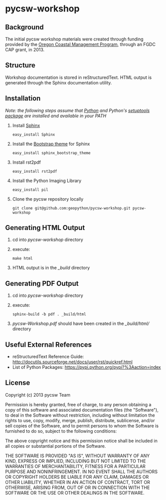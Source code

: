 pycsw-workshop
==============

Background
----------

The initial pycsw workshop materials were created through funding provided by the 
[Oregon Coastal Management Program](http://www.oregon.gov/lcd/ocmp/Pages/index.aspx), 
through an FGDC CAP grant, in 2013.

Structure
---------

Workshop documentation is stored in reStructuredText.  HTML output is generated 
through the Sphinx documentation utility.

Installation
------------

*Note: the following steps assume that [Python](http://www.python.org/) and
Python's [setuptools package](https://pypi.python.org/pypi/setuptools) are installed 
and available in your PATH*

1. Install [Sphinx](http://sphinx-doc.org/)

     `easy_install Sphinx`
       
2. Install the [Bootstrap theme](https://github.com/ryan-roemer/sphinx-bootstrap-theme#installation) for Sphinx
 
     `easy_install sphinx_bootstrap_theme`

3. Install rst2pdf

     `easy_install rst2pdf`
     
4. Install the Python Imaging Library

     `easy_install pil`
       
5. Clone the pycsw repository locally

     `git clone git@github.com:geopython/pycsw-workshop.git pycsw-workshop`
       
Generating HTML Output
----------------------

1. cd into *pycsw-workshop* directory

2. execute:

     `make html`
     
3. HTML output is in the *_build* directory

Generating PDF Output
---------------------

1. cd into *pycsw-workshop* directory

2. execute:

     `sphinx-build -b pdf . _build/html`
     
3. *pycsw-Workshop.pdf* should have been created in the *_build/html/* directory

Useful External References
--------------------------

* reStructuredText Reference Guide: http://docutils.sourceforge.net/docs/user/rst/quickref.html
* List of Python Packages: https://pypi.python.org/pypi?%3Aaction=index

License
-------

Copyright (c) 2013 pycsw Team

Permission is hereby granted, free of charge, to any person obtaining a copy
of this software and associated documentation files (the "Software"), to deal
in the Software without restriction, including without limitation the rights
to use, copy, modify, merge, publish, distribute, sublicense, and/or sell
copies of the Software, and to permit persons to whom the Software is
furnished to do so, subject to the following conditions:

The above copyright notice and this permission notice shall be included in
all copies or substantial portions of the Software.

THE SOFTWARE IS PROVIDED "AS IS", WITHOUT WARRANTY OF ANY KIND, EXPRESS OR
IMPLIED, INCLUDING BUT NOT LIMITED TO THE WARRANTIES OF MERCHANTABILITY,
FITNESS FOR A PARTICULAR PURPOSE AND NONINFRINGEMENT. IN NO EVENT SHALL THE
AUTHORS OR COPYRIGHT HOLDERS BE LIABLE FOR ANY CLAIM, DAMAGES OR OTHER
LIABILITY, WHETHER IN AN ACTION OF CONTRACT, TORT OR OTHERWISE, ARISING FROM,
OUT OF OR IN CONNECTION WITH THE SOFTWARE OR THE USE OR OTHER DEALINGS IN
THE SOFTWARE.
